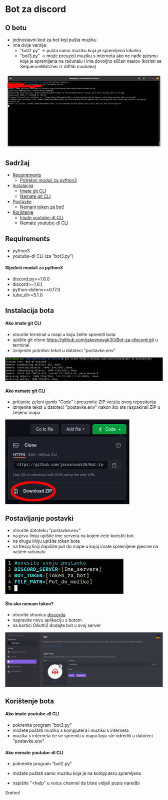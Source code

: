 # Bot za discord

O botu
---
* jednostavni kod za bot koji pušta muziku
* ima dvije verzije:
	* "bot2.py" -> pušta samo muziku koja je spremljena lokalno
	* "bot3.py" -> može preuzeti muziku s interneta ako ne nađe pjesmu koja je spremljena na računalu i ima dovoljno sličan naslov (koristi se SequenceMatcher iz difflib modulea) 

![Demonstracija bota](/slike/demonstracija.png)

Sadržaj
---
* [Requirements](#Requirements)
	* [Potrebni moduli za python3](#Sljedeći-moduli-za-python3)
* [Instalacija](#Instalacija-bota)
	* [Imate git CLI](#Ako-imate-git-CLI)
	* [Nemate git CLI](#Ako-nemate-git-CLI)
* [Postavke](#Postavljanje-postavki)
	* [Nemam token za bot!](#Što-ako-nemam-token)
* [Korištenje](#Korištenje-bota)
	* [Imate youtube-dl CLI](#Ako-imate-youtube-dl-CLI)
	* [Nemate youtube-dl CLI](#Ako-nemate-youtube-dl-CLI)

Requirements
---
* python3
* youtube-dl CLI (za "bot3.py")
#### Sljedeći moduli za python3
* discord.py>=1.6.0
* discord>=1.0.1
* python-dotenv>=0.17.0
* tube_dl>=5.1.0

Instalacija bota
---
#### Ako imate git CLI
* otvorite terminal u mapi u koju želite spremiti bota
* upišite git clone https://github.com/jakovnovak30/Bot-za-discord.git u terminal
* izmjenite potrebni tekst u datoteci "postavke.env"

![Preuzimanje s git CLI-om](/slike/download2.png)

#### Ako nemate git CLI
* pritisnite zeleni gumb "Code" i preuzmite ZIP verziju ovog repositorija
* izmjenite tekst u datoteci "postavke.env" nakon što ste raspakirali ZIP u željenu mapu

![Preuzimanje bez git CLI-a](/slike/download.png)

Postavljanje postavki
---
* otvorite datoteku "postavke.env"
* na prvu liniju upišite ime servera na kojem ćete koristiti bot 
* na drugu liniju upišite token bota
* na trećoj liniji napišite put do mape u kojoj imate spremljene pjesme na vašem računalu

![Postavke](/slike/postavke.png)

#### Što ako nemam token?
* otvorite stranicu [discorda](https://discord.com/developers)
* napravite novu aplikaciju s botom
* na kartici OAuth2 dodajte bot u svoj server

![Primjer bota na discordovoj stranici](/slike/discordapi.png)

Korištenje bota
---
#### Ako imate youtube-dl CLI
* pokrenite program "bot3.py"
* možete puštati muziku s kompjutera i muziku s interneta
* muzika s interneta će se spremiti u mapu koju ste odredili u datoteci "postavke.env"
#### Ako nemate youtube-dl CLI
* pokrenite program "bot2.py"
* možete puštati samo muziku koja je na kompjuteru spremljena

* napišite "<help" u voice channel da biste vidjeli popis naredbi

Sretno!
